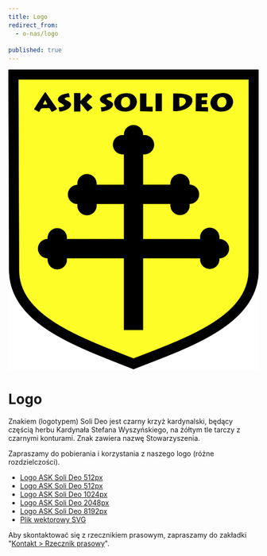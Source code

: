 ```yaml
---
title: Logo
redirect_from: 
  - o-nas/logo

published: true
---
```



![Logo ASK Soli Deo](/assets/o-nas/logo/ask-solideo-logo-2048.png)
# Logo

Znakiem (logotypem) Soli Deo jest czarny krzyż kardynalski, będący częścią herbu Kardynała Stefana Wyszyńskiego, na żółtym tle tarczy z czarnymi konturami. Znak zawiera nazwę Stowarzyszenia.

Zapraszamy do pobierania i korzystania z naszego logo (różne rozdzielczości).

- [Logo ASK Soli Deo 512px](/Strona/O%20nas/Logo//assets/o-nas/logo/ask-solideo-logo-512.png)
- [Logo ASK Soli Deo 512px](/Strona/O%20nas/Logo//assets/o-nas/logo/ask-solideo-logo-512.png)
- [Logo ASK Soli Deo 1024px](/Strona/O%20nas/Logo//assets/o-nas/logo/ask-solideo-logo-1024.png)
- [Logo ASK Soli Deo 2048px](/Strona/O%20nas/Logo//assets/o-nas/logo/ask-solideo-logo-2048.png)
- [Logo ASK Soli Deo 8192px](/Strona/O%20nas/Logo//assets/o-nas/logo/ask-solideo-logo-8192.png)
- [Plik wektorowy SVG](/Strona/O%20nas/Logo//assets/o-nas/logo/ask-solideo-logo.svg)

Aby skontaktować się z rzecznikiem prasowym, zapraszamy do zakładki "[Kontakt > Rzecznik prasowy](/kontakt/rzecznik-prasowy)".